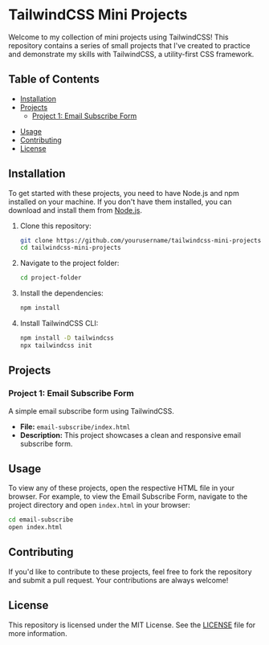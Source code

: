 # TailwindCSS Mini Projects

Welcome to my collection of mini projects using TailwindCSS! This repository contains a series of small projects that I've created to practice and demonstrate my skills with TailwindCSS, a utility-first CSS framework.

## Table of Contents

- [Installation](#installation)
- [Projects](#projects)
  - [Project 1: Email Subscribe Form](#project-1-email-subscribe-form)
<!--   - [Project 2: Image Gallery](#project-2-image-gallery)
  - [Project 3: Login Modal](#project-3-login-modal)
  - [Project 4: Pricing Cards](#project-4-pricing-cards)
  - [Project 5: Product Modal](#project-5-product-modal) -->
- [Usage](#usage)
- [Contributing](#contributing)
- [License](#license)

## Installation

To get started with these projects, you need to have Node.js and npm installed on your machine. If you don't have them installed, you can download and install them from [Node.js](https://nodejs.org/).

1. Clone this repository:

   ```bash
   git clone https://github.com/yourusername/tailwindcss-mini-projects.git
   cd tailwindcss-mini-projects
   ```

2. Navigate to the project folder:

   ```bash
   cd project-folder
   ```

3. Install the dependencies:

   ```bash
   npm install
   ```

4. Install TailwindCSS CLI:

   ```bash
   npm install -D tailwindcss
   npx tailwindcss init
   ```

## Projects

### Project 1: Email Subscribe Form

A simple email subscribe form using TailwindCSS.

- **File:** `email-subscribe/index.html`
- **Description:** This project showcases a clean and responsive email subscribe form.

<!-- ### Project 2: Image Gallery

A responsive image gallery built with TailwindCSS.

- **File:** `image-gallery/index.html`
- **Description:** This project demonstrates a grid-based image gallery layout.

### Project 3: Login Modal

A login modal designed with TailwindCSS.

- **File:** `login-modal/index.html`
- **Description:** This project features a modal dialog for user login.

### Project 4: Pricing Cards

Responsive pricing cards using TailwindCSS.

- **File:** `pricing-cards/index.html`
- **Description:** This project includes different pricing card styles for showcasing product pricing.

### Project 5: Product Modal

A product modal built with TailwindCSS.

- **File:** `product-modal/index.html`
- **Description:** This project presents a detailed product modal for e-commerce sites. -->

## Usage

To view any of these projects, open the respective HTML file in your browser. For example, to view the Email Subscribe Form, navigate to the project directory and open `index.html` in your browser:

```bash
cd email-subscribe
open index.html
```

## Contributing

If you'd like to contribute to these projects, feel free to fork the repository and submit a pull request. Your contributions are always welcome!

## License

This repository is licensed under the MIT License. See the [LICENSE](LICENSE) file for more information.

